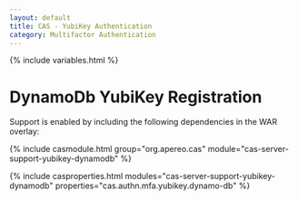 ```yaml
---
layout: default
title: CAS - YubiKey Authentication
category: Multifactor Authentication
---
```


{% include variables.html %}

# DynamoDb YubiKey Registration

Support is enabled by including the following dependencies in the WAR overlay:

{% include casmodule.html group="org.apereo.cas" module="cas-server-support-yubikey-dynamodb" %}

{% include casproperties.html
modules="cas-server-support-yubikey-dynamodb"
properties="cas.authn.mfa.yubikey.dynamo-db" %}

